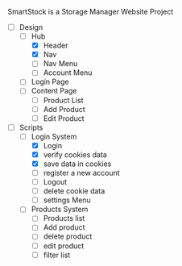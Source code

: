 SmartStock is a Storage Manager Website Project

- [ ]  Design
    - [ ]  Hub
        - [x]  Header
        - [x]  Nav
        - [ ]  Nav Menu
        - [ ]  Account Menu
    - [ ]  Login Page
    - [ ]  Content Page
        - [ ]  Product List
        - [ ]  Add Product
        - [ ]  Edit Product
- [ ]  Scripts
    - [ ]  Login System
        - [x]  Login
        - [x]  verify cookies data
        - [x]  save data in cookies
        - [ ]  register a new account
        - [ ]  Logout
        - [ ]  delete cookie data
        - [ ]  settings Menu
    - [ ]  Products System
        - [ ]  Products list
        - [ ]  Add product
        - [ ]  delete product
        - [ ]  edit product
        - [ ]  filter list
